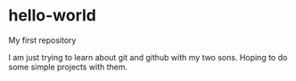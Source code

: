 # hello-world
My first repository

I am just trying to learn about git and github with my two sons.  Hoping to do some simple projects with them.
